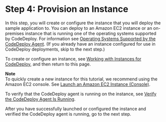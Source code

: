 # Step 4: Provision an Instance<a name="tutorials-github-provision-instance"></a>

In this step, you will create or configure the instance that you will deploy the sample application to\. You can deploy to an Amazon EC2 instance or an on\-premises instance that is running one of the operating systems supported by CodeDeploy\. For information see [Operating Systems Supported by the CodeDeploy Agent](codedeploy-agent.md#codedeploy-agent-supported-operating-systems)\. \(If you already have an instance configured for use in CodeDeploy deployments, skip to the next step\.\)

To create or configure an instance, see [Working with Instances for CodeDeploy](instances-ec2-create.md), and then return to this page\. 

**Note**  
To quickly create a new instance for this tutorial, we recommend using the Amazon EC2 console\. See [Launch an Amazon EC2 Instance \(Console\)](instances-ec2-create.md#instances-ec2-create-console)\.

To verify that the CodeDeploy agent is running on the instance, see [Verify the CodeDeploy Agent Is Running](codedeploy-agent-operations-verify.md)\.

After you have successfully launched or configured the instance and verified the CodeDeploy agent is running, go to the next step\.